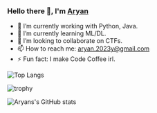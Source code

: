 ### Hello there 👋, I'm [Aryan](https://aa-ryan.github.io)


- 🔭 I’m currently working with Python, Java.
- 🌱 I’m currently learning ML/DL.
- 👯 I’m looking to collaborate on CTFs.
- 📫 How to reach me: aryan.2023y@gmail.com
- ⚡ Fun fact: I make Code Coffee irl.



![Top Langs](https://github-readme-stats.vercel.app/api/top-langs/?username=aa-ryan&layout=compact&langs_count=8&theme=onedark&hide=jupyter%20notebook)

![trophy](https://github-profile-trophy.vercel.app/?username=aa-ryan&no-bg=true&theme=monokai&rank=SECRET,SSS,SS,S,AA,A,B)

![Aryans's GitHub stats](https://github-readme-stats.vercel.app/api?username=aa-ryan&count_private=true&include_all_commits=true&theme=dracula)


